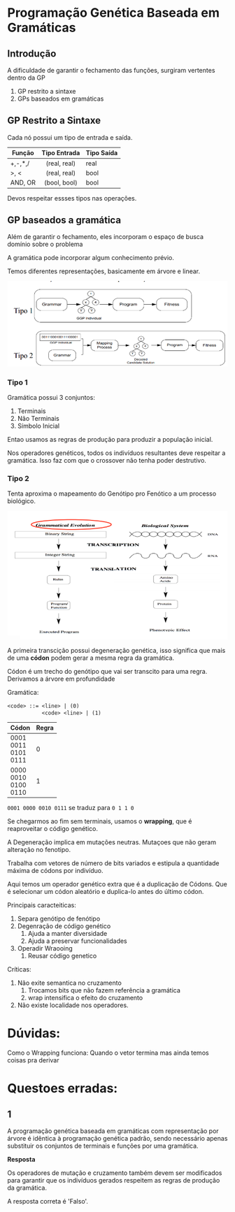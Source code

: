 # Programação Genética Baseada em Gramáticas

## Introdução

A dificuldade de garantir o fechamento das funções, surgiram vertentes dentro da GP

1. GP restrito a sintaxe
2. GPs baseados em gramáticas

## GP Restrito a Sintaxe

Cada nó possui um tipo de entrada e saída.

Função | Tipo Entrada | Tipo Saída
-------|:--------------:|------------ 
+,-,*,/|(real, real)  | real
\>, <   |(real, real)  | bool
AND, OR|(bool, bool)  | bool

Devos respeitar essses tipos nas operações.

## GP baseados a gramática

Além de garantir o fechamento, eles incorporam o espaço de busca domínio sobre o problema

A gramática pode incorporar algum conhecimento prévio.

Temos diferentes representações, basicamente em árvore e linear.

<img src="imgs/GP_tipos.png">

### Tipo 1

Gramática possui 3 conjuntos:
1. Terminais
2. Não Terminais
3. Símbolo Inicial

Entao usamos as regras de produção para produzir a população inicial.

Nos operadores genéticos, todos os indivíduos resultantes deve respeitar a gramática. Isso faz com que o crossover não tenha poder destrutivo.

### Tipo 2

Tenta aproxima o mapeamento do Genótipo pro Fenótico a um processo biológico.

<img src="imgs/GP_tipo2.png">

A primeira transcição possui degeneração genética, isso significa que mais de uma **códon** podem gerar a mesma regra da gramática.

Códon é um trecho do genótipo que vai ser transcito para uma regra. Derivamos a árvore em profundidade

Gramática:
```
<code> ::= <line> | (0)
           <code> <line> | (1)
```

Códon | Regra
------|-------
0001</br> 0011</br> 0101</br> 0111 | 0
0000</br> 0010</br> 0100</br> 0110 | 1

`0001 0000 0010 0111` se traduz para `0 1 1 0`


Se chegarmos ao fim sem terminais, usamos o **wrapping**, que é reaproveitar o código genético. 

A Degeneração implica em mutações neutras. Mutaçoes que não geram alteração no fenotipo.

Trabalha com vetores de número de bits variados e estipula a quantidade máxima de códons por indivíduo.

Aqui temos um operador genético extra que é a duplicação de Códons. Que é selecionar um códon aleatório e duplica-lo antes do último códon.

Principais caracteiticas:
1. Separa genótipo de fenótipo
2. Degenração de código genético
   1. Ajuda a manter diversidade
   2. Ajuda a preservar funcionalidades
3. Operadir Wraooing
   1. Reusar código genetico

Críticas:
1. Não exite semantica no cruzamento
   1. Trocamos bits que não fazem referência a gramática
   2. wrap intensifica o efeito do cruzamento
2. Não existe localidade nos operadores.

# Dúvidas:

Como o Wrapping funciona: Quando o vetor termina mas ainda temos coisas pra derivar

# Questoes erradas:

## 1

A programação genética baseada em gramáticas com representação por árvore é idêntica à programação genética padrão, sendo necessário apenas substituir os conjuntos de terminais e funções por uma gramática.

**Resposta**

Os operadores de mutação e cruzamento também devem ser modificados para garantir que os indivíduos gerados respeitem as regras de produção da gramática.

A resposta correta é 'Falso'.


